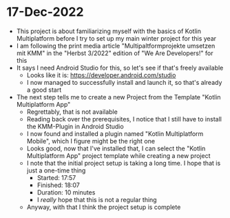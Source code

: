 # 17-Dec-2022

* This project is about familiarizing myself with the basics of Kotlin Multiplatform before I try to set up my main winter project for this year
* I am following the print media article "Multipaltformprojekte umsetzen mit KMM" in the "Herbst 3/2022" edition of "We Are Developers!" for this
* It says I need Android Studio for this, so let's see if that's freely available
  * Looks like it is: https://developer.android.com/studio
  * I now managed to successfully install and launch it, so that's already a good start
* The next step tells me to create a new Project from the Template "Kotlin Multiplatform App"
  * Regrettably, that is not available
  * Reading back over the prerequisites, I notice that I still have to install the KMM-Plugin in Android Studio
  * I now found and installed a plugin named "Kotlin Multiplatform Mobile", which I figure might be the right one
  * Looks good, now that I've installed that, I can select the "Kotlin Multiplatform App" project template while creating a new project
  * I note that the initial project setup is taking a long time. I hope that is just a one-time thing
    * Started: 17:57
    * Finished: 18:07
    * Duration: 10 minutes
    * I *really* hope that this is not a regular thing
  * Anyway, with that I think the project setup is complete